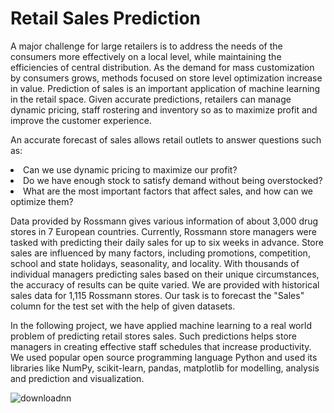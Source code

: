 # Retail Sales Prediction

A major challenge for large retailers is to address the needs of the consumers more effectively on a local level, while maintaining the efficiencies of central distribution. As the demand for mass customization by consumers grows, methods focused on store level optimization increase in value.
Prediction of sales is an important application of machine learning in the retail space. Given accurate predictions, retailers can manage dynamic pricing, staff rostering and inventory so as to maximize profit and improve the customer experience. 

<p>
An accurate forecast of sales allows retail outlets to answer questions such as:
<li>Can we use dynamic pricing to maximize our profit?</li>
<li>Do we have enough stock to satisfy demand without being overstocked?</li>
<li>What are the most important factors that affect sales, and how can we optimize them?</li>
<p>

Data provided by Rossmann gives various information of about 3,000 drug stores in 7 European countries. Currently, Rossmann store managers were tasked with predicting their daily sales for up to six weeks in advance. Store sales are influenced by many factors, including promotions, competition, school and state holidays, seasonality, and locality. With thousands of individual managers predicting sales based on their unique circumstances, the accuracy of results can be quite varied.
We are provided with historical sales data for 1,115 Rossmann stores. Our task is to forecast the "Sales" column for the test set with the help of given datasets.

In the following project, we have applied machine learning to a real world problem of predicting retail stores sales. Such predictions helps store managers in creating effective staff schedules that increase productivity. We used popular open source programming language Python and used its libraries like NumPy, scikit-learn, pandas, matplotlib for modelling, analysis and prediction and visualization.

![downloadnn](https://user-images.githubusercontent.com/92808101/177403088-d8cf9f58-af05-44a1-aa41-ed73de5a1ca9.png)
